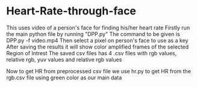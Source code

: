 # Heart-Rate-through-face


This uses video of a person's face for finding his/her heart rate
Firstly run the main python file by running "DPP.py"
The command to be given is 
DPP.py -f video.mp4
Then select a pixel on person's face to use as a key
After saving the results it will show color amplified frames of the selected Region of Intrest
The saved csv files has 4 .csv files with rgb values, relative rgb, yuv values and relative rgb values

Now to get HR from preprocessed csv file
we use
hr.py
to get HR from the rgb.csv file using green color as our main data


